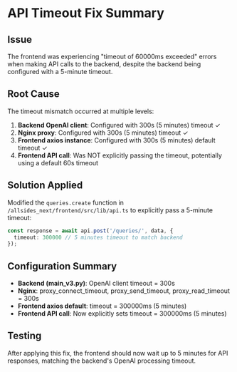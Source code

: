 # API Timeout Fix Summary

## Issue
The frontend was experiencing "timeout of 60000ms exceeded" errors when making API calls to the backend, despite the backend being configured with a 5-minute timeout.

## Root Cause
The timeout mismatch occurred at multiple levels:
1. **Backend OpenAI client**: Configured with 300s (5 minutes) timeout ✓
2. **Nginx proxy**: Configured with 300s (5 minutes) timeout ✓
3. **Frontend axios instance**: Configured with 300s (5 minutes) default timeout ✓
4. **Frontend API call**: Was NOT explicitly passing the timeout, potentially using a default 60s timeout

## Solution Applied
Modified the `queries.create` function in `/allsides_next/frontend/src/lib/api.ts` to explicitly pass a 5-minute timeout:

```typescript
const response = await api.post('/queries/', data, {
  timeout: 300000 // 5 minutes timeout to match backend
});
```

## Configuration Summary
- **Backend (main_v3.py)**: OpenAI client timeout = 300s
- **Nginx**: proxy_connect_timeout, proxy_send_timeout, proxy_read_timeout = 300s
- **Frontend axios default**: timeout = 300000ms (5 minutes)
- **Frontend API call**: Now explicitly sets timeout = 300000ms (5 minutes)

## Testing
After applying this fix, the frontend should now wait up to 5 minutes for API responses, matching the backend's OpenAI processing timeout.